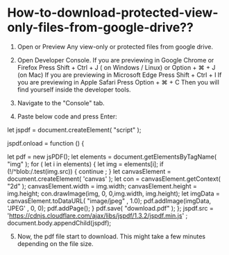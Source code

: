 # How-to-download-protected-view-only-files-from-google-drive??

1. Open or Preview Any view-only or protected files from google drive.

2. Open Developer Console.
    If you are previewing in Google Chrome or Firefox
    Press Shift + Ctrl + J ( on Windows / Linux) or Option + ⌘  + J (on Mac)
    If you are previewing in Microsoft Edge 
    Press Shift + Ctrl + I 
    If you are previewing in Apple Safari
    Press Option + ⌘ + C
    Then you will find yourself inside the developer tools.
    
3.  Navigate to the "Console" tab.

4.  Paste below code and press Enter:

let jspdf = document.createElement( "script" );

jspdf.onload = function () {

let pdf = new jsPDF();
let elements = document.getElementsByTagName( "img" );
for ( let i in elements) {
let img = elements[i];
if (!/^blob:/.test(img.src)) {
continue ;
}
let canvasElement = document.createElement( 'canvas' );
let con = canvasElement.getContext( "2d" );
canvasElement.width = img.width;
canvasElement.height = img.height;
con.drawImage(img, 0, 0,img.width, img.height);
let imgData = canvasElement.toDataURL( "image/jpeg" , 1.0);
pdf.addImage(imgData, 'JPEG' , 0, 0);
pdf.addPage();
}
pdf.save( "download.pdf" );
};
jspdf.src = 'https://cdnjs.cloudflare.com/ajax/libs/jspdf/1.3.2/jspdf.min.js' ;
document.body.appendChild(jspdf);

5. Now, the pdf file start to download. This might take a few minutes depending on the file size.
